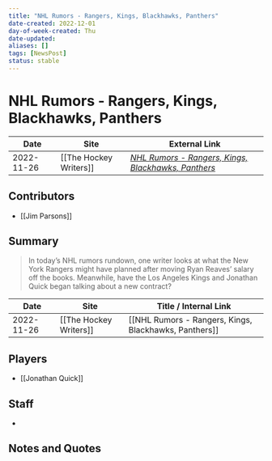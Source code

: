 ```yaml
---
title: "NHL Rumors - Rangers, Kings, Blackhawks, Panthers"
date-created: 2022-12-01
day-of-week-created: Thu
date-updated: 
aliases: []
tags: [NewsPost]
status: stable
---
```


# NHL Rumors - Rangers, Kings, Blackhawks, Panthers

| Date       | Site                   | External Link                                                                                                    |
| ---------- | ---------------------- | ---------------------------------------------------------------------------------------------------------------- |
| 2022-11-26 | [[The Hockey Writers]] | [*NHL Rumors - Rangers, Kings, Blackhawks, Panthers*](https://thehockeywriters.com/nhl-rumors-november-26-2022/) |

## Contributors
- [[Jim Parsons]]

## Summary
> In today’s NHL rumors rundown, one writer looks at what the New York Rangers might have planned after moving Ryan Reaves’ salary off the books. Meanwhile, have the Los Angeles Kings and Jonathan Quick began talking about a new contract?

| Date       | Site                   | Title / Internal Link                                 |
| ---------- | ---------------------- | ----------------------------------------------------- |
| 2022-11-26 | [[The Hockey Writers]] | [[NHL Rumors - Rangers, Kings, Blackhawks, Panthers]] |

## Players
- [[Jonathan Quick]]

## Staff
- 

## Notes and Quotes
> 

